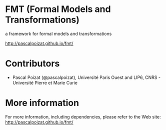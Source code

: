 FMT (Formal Models and Transformations)
=======================================

a framework for formal models and transformations

http://pascalpoizat.github.io/fmt/

Contributors
============

- Pascal Poizat (@pascalpoizat), Université Paris Ouest and LIP6, CNRS - Université Pierre et Marie Curie

More information
================

For more information, including dependencies, please refer to the Web site: http://pascalpoizat.github.io/fmt/

